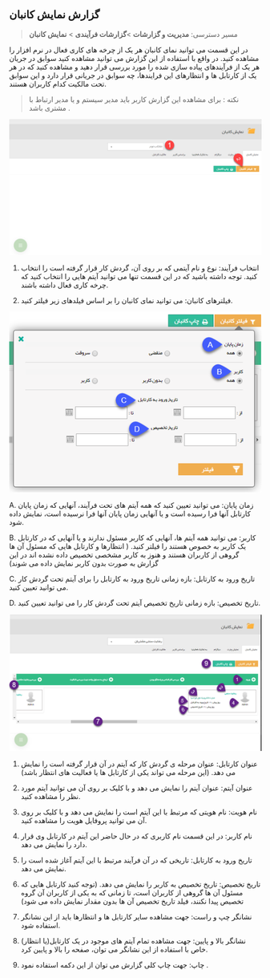 ## گزارش نمایش کانبان

> مسیر دسترسی:  **مدیریت و گزارشات** >**گزارشات فرآیندی** > **نمایش کانبان** 

در این قسمت می توانید نمای کانبان هر یک از چرخه های کاری فعال در نرم افزار را مشاهده کنید. در واقع با استفاده از این گزارش می توانید مشاهده کنید سوابق در جریان هر یک از فرآیندهای پیاده سازی شده را مورد بررسی قرار دهید و مشاهده کنید که در هر یک از کارتابل ها و انتظارهای این فرایندها، چه سوابق در جریانی قرار دارد و این سوابق تحت مالکیت کدام کاربران هستند.

> نکته : برای مشاهده این گزارش کاربر باید مدیر سیستم و یا مدیر ارتباط با مشتری باشد .

![](Kanbanview1.png)

1. انتخاب فرآیند: نوع و نام آیتمی که بر روی آن، گردش کار قرار گرفته است را انتخاب کنید. توجه داشته باشید که در این قسمت تنها می توانید آیتم هایی را انتخاب کنید که چرخه کاری فعال داشته باشند.

2. فیلترهای کانبان: می توانید نمای کانبان را بر اساس فیلدهای زیر فیلتر کنید.

![](Kanbanview2.png)

A. زمان پایان: می توانید تعیین کنید که همه آیتم های تحت فرآیند، آنهایی که زمان پایان کارتابل آنها فرا رسیده است و یا آنهایی زمان پایان آنها فرا نرسیده است، نمایش داده شود.

B. کاربر: می توانید همه آیتم ها، آنهایی که کاربر مسئول ندارند و یا آنهایی که در کارتابل یک کاربر به خصوص هستند را فیلتر کنید. ( انتظارها و کارتابل هایی که مسئول آن ها گروهی از کاربران هستند و هنوز به کاربر مشخصی تخصیص داده نشده اند در این گزارش به صورت بدون کاربر نمایش داده می شوند)

C. تاریخ ورود به کارتابل: بازه زمانی تاریخ ورود به کارتابل را برای آیتم تحت گردش کار می توانید تعیین کنید.

D. تاریخ تخصیص: بازه زمانی تاریخ تخصیص آیتم تحت گردش کار را می توانید تعیین کنید.

![](Kanbanview3.png)

1. عنوان کارتابل: عنوان مرحله ی گردش کار که آیتم در آن قرار گرفته است را نمایش می دهد. (این مرحله می تواند یکی از کارتابل ها یا فعالیت های انتظار باشد)

2. عنوان آیتم: عنوان آیتم را نمایش می دهد و با کلیک بر روی آن می توانید آیتم مورد نظر را مشاهده کنید.

3. نام هویت: نام هویتی که مرتبط با این آیتم است را نمایش می دهد و با کلیک بر روی آن می توانید پروفایل هویت را مشاهده کنید.

4. نام کاربر: در این قسمت نام کاربری که در حال حاضر این آیتم در کارتابل وی قرار دارد را نمایش می دهد.

5. تاریخ ورود به کارتابل: تاریخی که در آن فرآیند مرتبط با این آیتم آغاز شده است را نمایش می دهد.

6. تاریخ تخصیص: تاریخ تخصیص به کاربر را نمایش می دهد. (توجه کنید کارتابل هایی که مسئول آن ها گروهی از کاربران است، تا زمانی که به یکی از کاربران آن گروه تخصیص پیدا نکنند، فیلد تاریخ تخصیص آن ها بدون مقدار نمایش داده می شود)

7. نشانگر چپ و راست: جهت مشاهده سایر کارتابل ها و انتظارها باید از این نشانگر استفاده شود.

8. نشانگر بالا و پایین: جهت مشاهده تمام آیتم های موجود در یک کارتابل(یا انتظار) خاص با استفاده از این نشانگر می توان، صفحه را بالا و پایین کرد.

9. چاپ: جهت چاپ کلی گزارش می توان از این دکمه استفاده نمود .